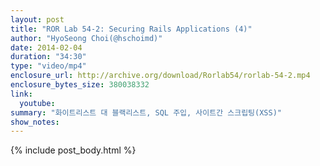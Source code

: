 ```yaml
---
layout: post
title: "ROR Lab 54-2: Securing Rails Applications (4)"
author: "HyoSeong Choi(@hschoimd)"
date: 2014-02-04
duration: "34:30"
type: "video/mp4"
enclosure_url: http://archive.org/download/Rorlab54/rorlab-54-2.mp4
enclosure_bytes_size: 380038332
link:
  youtube: 
summary: "화이트리스트 대 블랙리스트, SQL 주입, 사이트간 스크립팅(XSS)"
show_notes:
---
```


{% include post_body.html %}
